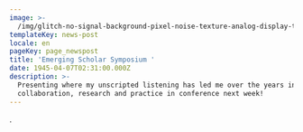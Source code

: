 ```yaml
---
image: >-
  /img/glitch-no-signal-background-pixel-noise-texture-analog-display-tv-174079008.jpeg
templateKey: news-post
locale: en
pageKey: page_newspost
title: 'Emerging Scholar Symposium '
date: 1945-04-07T02:31:00.000Z
description: >-
  Presenting where my unscripted listening has led me over the years in
  collaboration, research and practice in conference next week!
---
```

.
